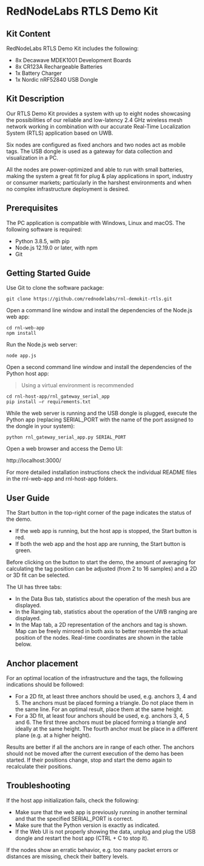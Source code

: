 # RedNodeLabs RTLS Demo Kit  

## Kit Content

RedNodeLabs RTLS Demo Kit includes the following:

* 8x Decawave MDEK1001 Development Boards
* 8x CR123A Rechargeable Batteries
* 1x Battery Charger
* 1x Nordic nRF52840 USB Dongle


## Kit Description

Our RTLS Demo Kit provides a system with up to eight nodes showcasing the possibilities of our reliable and low-latency 2.4 GHz wireless mesh network
working in combination with our accurate Real-Time Localization System (RTLS) application based on UWB.

Six nodes are configured as fixed anchors and two nodes act as mobile tags. The USB dongle is used as a gateway for data collection and visualization in a PC.

All the nodes are power-optimized and able to run with small batteries, making the system a great fit for plug & play applications in sport, industry or
consumer markets; particularly in the harshest environments and when no complex infrastructure deployment is desired.


## Prerequisites

The PC application is compatible with Windows, Linux and macOS. The following software is required:

* Python 3.8.5, with pip
* Node.js 12.19.0 or later, with npm
* Git


## Getting Started Guide

Use Git to clone the software package:
```
git clone https://github.com/rednodelabs/rnl-demokit-rtls.git
```

Open a command line window and install the dependencies of the Node.js web app:
```
cd rnl-web-app
npm install
```  

Run the Node.js web server:
```
node app.js
```

Open a second command line window and install the dependencies of the Python host app:  

> Using a virtual environment is recommended

```
cd rnl-host-app/rnl_gateway_serial_app
pip install –r requirements.txt
```   

While the web server is running and the USB dongle is plugged, execute the Python app (replacing
SERIAL_PORT with the name of the port assigned to the dongle in your system):
```
python rnl_gateway_serial_app.py SERIAL_PORT
```

Open a web browser and access the Demo UI:

http://localhost:3000/

For more detailed installation instructions check the individual README files in the rnl-web-app and rnl-host-app folders.


## User Guide

The Start button in the top-right corner of the page indicates the status of the demo.

* If the web app is running, but the host app is stopped, the Start button is red.
* If both the web app and the host app are running, the Start button is green.

Before clicking on the button to start the demo, the amount of averaging for calculating the tag position can be adjusted (from 2 to 16 samples) and a 2D or 3D fit can be selected.

The UI has three tabs:

* In the Data Bus tab, statistics about the operation of the mesh bus are displayed.
* In the Ranging tab, statistics about the operation of the UWB ranging are displayed.
* In the Map tab, a 2D representation of the anchors and tag is shown. Map can be freely mirrored in both axis to better resemble the actual position of the nodes. Real-time coordinates are shown in the table below.


## Anchor placement

For an optimal location of the infrastructure and the tags, the following indications should be followed:

* For a 2D fit, at least three anchors should be used, e.g. anchors 3, 4 and 5. The anchors must be placed forming a triangle. Do not place them in the same line. For an optimal result, place them at the same height.
* For a 3D fit, at least four anchors should be used, e.g. anchors 3, 4, 5 and 6. The first three anchors must be placed forming a triangle and ideally at the same height. The fourth anchor must be place in a different plane (e.g. at a higher height).

Results are better if all the anchors are in range of each other. The anchors should not be moved after the current execution of the demo has been started. If their positions change, stop and start
the demo again to recalculate their positions.


## Troubleshooting

If the host app initialization fails, check the following:
* Make sure that the web app is previously running in another terminal and that the specified SERIAL_PORT is correct.
* Make sure that the Python version is exactly as indicated.
* If the Web UI is not properly showing the data, unplug and plug the USB dongle and restart the host app (CTRL + C to stop it).

If the nodes show an erratic behavior, e.g. too many packet errors or distances are missing, check their battery levels.

